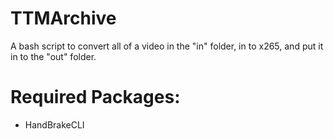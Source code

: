 # TTMArchive

A bash script to convert all of a video in the "in" folder, in to x265, and put it in to the "out" folder.

# Required Packages:
* HandBrakeCLI
